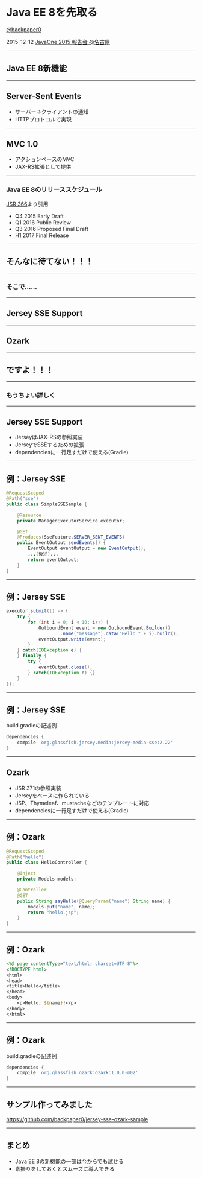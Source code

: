 # Java EE 8を先取る

[@backpaper0](https://twitter.com/backpaper0)

2015-12-12 [JavaOne 2015 報告会 @名古屋](http://ngo-java.connpass.com/event/23091/)

---

## Java EE 8新機能

---

## Server-Sent Events

* サーバー→クライアントの通知
* HTTPプロトコルで実現

---

## MVC 1.0

* アクションベースのMVC
* JAX-RS拡張として提供

---

### Java EE 8のリリーススケジュール

[JSR 366](https://www.jcp.org/en/jsr/detail?id=366)より引用

* Q4 2015 Early Draft
* Q1 2016 Public Review
* Q3 2016 Proposed Final Draft
* H1 2017 Final Release

---

## そんなに待てない！！！

---

### そこで……

---

## Jersey SSE Support

---

## Ozark

---

## ですよ！！！

---

### もうちょい詳しく

---

## Jersey SSE Support

* JerseyはJAX-RSの参照実装
* JerseyでSSEするための拡張
* dependenciesに一行足すだけで使える(Gradle)

---

## 例：Jersey SSE

```java
@RequestScoped
@Path("sse")
public class SimpleSSESample {

    @Resource
    private ManagedExecutorService executor;

    @GET
    @Produces(SseFeature.SERVER_SENT_EVENTS)
    public EventOutput sendEvents() {
        EventOutput eventOutput = new EventOutput();
        ...(後述)...
        return eventOutput;
    }
}
```

---

## 例：Jersey SSE

```java
executor.submit(() -> {
    try {
        for (int i = 0; i < 10; i++) {
            OutboundEvent event = new OutboundEvent.Builder()
                    .name("message").data("Hello " + i).build();
            eventOutput.write(event);
        }
    } catch(IOException e) {
    } finally {
        try {
            eventOutput.close();
        } catch(IOException e) {}
    }
});
```

---

## 例：Jersey SSE

build.gradleの記述例

```groovy
dependencies {
    compile 'org.glassfish.jersey.media:jersey-media-sse:2.22'
}
```

---

## Ozark

* JSR 371の参照実装
* Jerseyをベースに作られている
* JSP、Thymeleaf、mustacheなどのテンプレートに対応
* dependenciesに一行足すだけで使える(Gradle)

---

## 例：Ozark

```java
@RequestScoped
@Path("hello")
public class HelloController {

    @Inject
    private Models models;

    @Controller
    @GET
    public String sayHello(@QueryParam("name") String name) {
        models.put("name", name);
        return "hello.jsp";
    }
}
```

---

## 例：Ozark

```jsp
<%@ page contentType="text/html; charset=UTF-8"%>
<!DOCTYPE html>
<html>
<head>
<title>Hello</title>
</head>
<body>
    <p>Hello, ${name}!</p>
</body>
</html>
```

---

## 例：Ozark

build.gradleの記述例

```groovy
dependencies {
    compile 'org.glassfish.ozark:ozark:1.0.0-m02'
}
```

---

## サンプル作ってみました

https://github.com/backpaper0/jersey-sse-ozark-sample

---

## まとめ

* Java EE 8の新機能の一部は今からでも試せる
* 素振りをしておくとスムーズに導入できる

